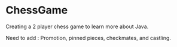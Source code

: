 # ChessGame
Creating a 2 player chess game to learn more about Java.

Need to add : Promotion, pinned pieces, checkmates, and castling. 
